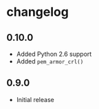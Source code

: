 # changelog

## 0.10.0

 - Added Python 2.6 support
 - Added `pem_armor_crl()`

## 0.9.0

 - Initial release
